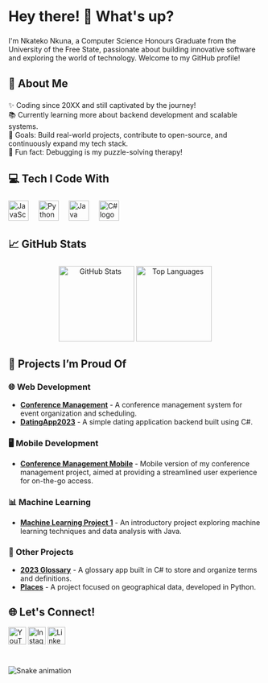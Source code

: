 <h1 align="left">Hey there! 👋 What's up?</h1>

###

<p align="left">I'm Nkateko Nkuna, a Computer Science Honours Graduate from the University of the Free State, passionate about building innovative software and exploring the world of technology. Welcome to my GitHub profile!</p>

###

<h2 align="left">🚀 About Me</h2>

###

<p align="left">
✨ Coding since 20XX and still captivated by the journey!<br>
📚 Currently learning more about backend development and scalable systems.<br>
🎯 Goals: Build real-world projects, contribute to open-source, and continuously expand my tech stack.<br>
🎲 Fun fact: Debugging is my puzzle-solving therapy!
</p>

###

<h2 align="left">💻 Tech I Code With</h2>

###

<div align="left">
  <img src="https://cdn.jsdelivr.net/gh/devicons/devicon/icons/javascript/javascript-original.svg" height="40" alt="JavaScript logo" />
  <img width="12" />
  <img src="https://cdn.jsdelivr.net/gh/devicons/devicon/icons/python/python-original.svg" height="40" alt="Python logo" />
  <img width="12" />
  <img src="https://cdn.jsdelivr.net/gh/devicons/devicon/icons/java/java-original.svg" height="40" alt="Java logo" />
  <img width="12" />
  <img src="https://cdn.jsdelivr.net/gh/devicons/devicon/icons/csharp/csharp-original.svg" height="40" alt="C# logo" />
</div>

###

<h2 align="left">📈 GitHub Stats</h2>

###

<div align="center">
  <img src="https://github-readme-stats.vercel.app/api?username=NkatekoDev24&hide_title=false&hide_rank=false&show_icons=true&include_all_commits=true&count_private=true&disable_animations=false&theme=dracula&locale=en&hide_border=false" height="150" alt="GitHub Stats" />
  <img src="https://github-readme-stats.vercel.app/api/top-langs?username=NkatekoDev24&locale=en&hide_title=false&layout=compact&card_width=320&langs_count=5&theme=dracula&hide_border=false" height="150" alt="Top Languages" />
</div>

###

<h2 align="left">🌟 Projects I’m Proud Of</h2>

### 🌐 Web Development
- **[Conference Management](https://github.com/NkatekoDev24/Conference_Management)** - A conference management system for event organization and scheduling.
- **[DatingApp2023](https://github.com/NkatekoDev24/DatingApp2023-main-master)** - A simple dating application backend built using C#.

### 🖥️ Mobile Development
- **[Conference Management Mobile](https://github.com/NkatekoDev24/Conference_Managemnet-Mobile)** - Mobile version of my conference management project, aimed at providing a streamlined user experience for on-the-go access.

### 📊 Machine Learning
- **[Machine Learning Project 1](https://github.com/NkatekoDev24/Machine_Learning_Project1)** - An introductory project exploring machine learning techniques and data analysis with Java.

### 📝 Other Projects
- **[2023 Glossary](https://github.com/NkatekoDev24/2023_Glossary_NkunaNS)** - A glossary app built in C# to store and organize terms and definitions.
- **[Places](https://github.com/NkatekoDev24/places)** - A project focused on geographical data, developed in Python.

###

<h2 align="left">🌐 Let's Connect!</h2>

<div align="left">
  <a href="https://youtube.com/yourchannel"><img src="https://img.shields.io/static/v1?message=YouTube&logo=youtube&label=&color=FF0000&logoColor=white&labelColor=&style=for-the-badge" height="35" alt="YouTube logo" /></a>
  <a href="https://instagram.com/yourhandle"><img src="https://img.shields.io/static/v1?message=Instagram&logo=instagram&label=&color=E4405F&logoColor=white&labelColor=&style=for-the-badge" height="35" alt="Instagram logo" /></a>
  <a href="https://linkedin.com/in/yourlinkedin"><img src="https://img.shields.io/static/v1?message=LinkedIn&logo=linkedin&label=&color=0077B5&logoColor=white&labelColor=&style=for-the-badge" height="35" alt="LinkedIn logo" /></a>
</div>

###

<br clear="both">

<img src="https://raw.githubusercontent.com/NkatekoDev24/NkatekoDev24/output/snake.svg" alt="Snake animation" />

###
